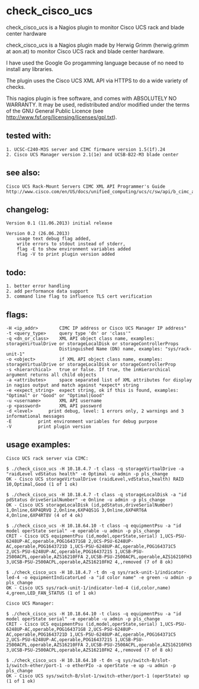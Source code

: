 check_cisco_ucs
===============

check_cisco_ucs is a Nagios plugin to monitor Cisco UCS rack and blade center hardware

 check_cisco_ucs is a Nagios plugin made by Herwig Grimm (herwig.grimm at aon.at)
 to monitor Cisco UCS rack and blade center hardware.

 I have used the Google Go progamming language because of no need to install
 any libraries.

 The plugin uses the Cisco UCS XML API via HTTPS to do a wide variety of checks.


 This nagios plugin is free software, and comes with ABSOLUTELY NO WARRANTY.
 It may be used, redistributed and/or modified under the terms of the GNU
 General Public Licence (see http://www.fsf.org/licensing/licenses/gpl.txt).

tested with:
------------

 	1. UCSC-C240-M3S server and CIMC firmware version 1.5(1f).24
 	2. Cisco UCS Manager version 2.1(1e) and UCSB-B22-M3 blade center

see also:
---------

  	Cisco UCS Rack-Mount Servers CIMC XML API Programmer's Guide
 	http://www.cisco.com/en/US/docs/unified_computing/ucs/c/sw/api/b_cimc_api_book.html

changelog:
----------

 	Version 0.1 (11.06.2013) initial release

	Version 0.2 (26.06.2013)
		usage text debug flag added,
		write errors to stdout instead of stderr,
		flag -E to show environment variables added
		flag -V to print plugin version added

todo:
-----

 	1. better error handling
 	2. add performance data support
 	3. command line flag to influence TLS cert verification

flags:
------

 	-H <ip_addr>		CIMC IP address or Cisco UCS Manager IP address"
 	-t <query_type>		query type 'dn' or 'class'"
 	-q <dn_or_class>	XML API object class name, examples: storageVirtualDrive or storageLocalDisk or storageControllerProps
 						Distinguished Name (DN) name, examples: "sys/rack-unit-1"
 	-o <object>			if XML API object class name, examples: storageVirtualDrive or storageLocalDisk or storageControllerProp
 	-s <hierarchical>	true or false. If true, the inHierarchical argument returns all child objects
 	-a <attributes>		space separated list of XML attributes for display in nagios output and match against *expect* string
 	-e <expect_string>	expect string, ok if this is found, examples: "Optimal" or "Good" or "Optimal|Good"
 	-u <username>		XML API username
 	-p <password>		XML API password
	-d <level>		print debug, level: 1 errors only, 2 warnings and 3 informational messages
	-E 			print environment variables for debug purpose
	-V			print plugin version

usage examples:
---------------

 	Cisco UCS rack server via CIMC:

 	$ ./check_cisco_ucs -H 10.18.4.7 -t class -q storageVirtualDrive -a "raidLevel vdStatus health" -e Optimal -u admin -p pls_change
 	OK - Cisco UCS storageVirtualDrive (raidLevel,vdStatus,health) RAID 10,Optimal,Good (1 of 1 ok)

 	$ ./check_cisco_ucs -H 10.18.4.7 -t class -q storageLocalDisk -a "id pdStatus driveSerialNumber" -e Online -u admin -p pls_change
 	OK - Cisco UCS storageLocalDisk (id,pdStatus,driveSerialNumber) 1,Online,6XP4QRVQ 2,Online,6XP4QS1G 3,Online,6XP4RT6A 4,Online,6XP4RT8V (4 of 4 ok)

 	$ ./check_cisco_ucs -H 10.18.64.10 -t class -q equipmentPsu -a "id model operState serial" -e operable -u admin -p pls_change
 	CRIT - Cisco UCS equipmentPsu (id,model,operState,serial) 1,UCS-PSU-6248UP-AC,operable,POG164371G8 2,UCS-PSU-6248UP-AC,operable,POG1643721D 1,UCS-PSU-6248UP-AC,operable,POG164371C5 2,UCS-PSU-6248UP-AC,operable,POG1643721S 1,UCSB-PSU-2500ACPL,operable,AZS16210FFA 2,UCSB-PSU-2500ACPL,operable,AZS16210FH3 3,UCSB-PSU-2500ACPL,operable,AZS16210FH2 4,,removed (7 of 8 ok)

 	$ ./check_cisco_ucs -H 10.18.4.7 -t dn -q sys/rack-unit-1/indicator-led-4 -o equipmentIndicatorLed -a "id color name" -e green -u admin -p pls_change
 	OK - Cisco UCS sys/rack-unit-1/indicator-led-4 (id,color,name) 4,green,LED_FAN_STATUS (1 of 1 ok)

 	Cisco UCS Manager:

 	$ ./check_cisco_ucs -H 10.18.64.10 -t class -q equipmentPsu -a "id model operState serial" -e operable -u admin -p pls_change
 	CRIT - Cisco UCS equipmentPsu (id,model,operState,serial) 1,UCS-PSU-6248UP-AC,operable,POG164371G8 2,UCS-PSU-6248UP-AC,operable,POG1643721D 1,UCS-PSU-6248UP-AC,operable,POG164371C5 2,UCS-PSU-6248UP-AC,operable,POG1643721S 1,UCSB-PSU-2500ACPL,operable,AZS16210FFA 2,UCSB-PSU-2500ACPL,operable,AZS16210FH3 3,UCSB-PSU-2500ACPL,operable,AZS16210FH2 4,,removed (7 of 8 ok)

 	$ ./check_cisco_ucs -H 10.18.64.10 -t dn -q sys/switch-B/slot-1/switch-ether/port-1 -o etherPIo -a operState -e up -u admin -p pls_change
	OK - Cisco UCS sys/switch-B/slot-1/switch-ether/port-1 (operState) up (1 of 1 ok)